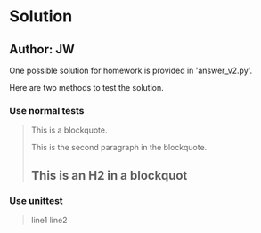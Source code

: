 Solution
====================
Author: JW
---------------------

One possible solution for homework is provided in 'answer_v2.py'.

Here are two methods to test the solution.
### Use normal tests

> This is a blockquote.
> 
> This is the second paragraph in the blockquote.
>
> ## This is an H2 in a blockquot

### Use unittest

> line1
> line2
